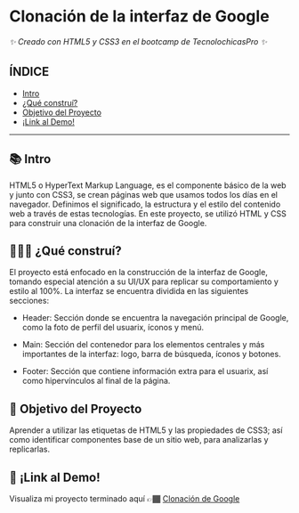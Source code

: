 # Clonación de la interfaz de Google
###### ✨ Creado con HTML5 y CSS3 en el bootcamp de TecnolochicasPro ✨

## ÍNDICE
* [Intro](https://github.com/MirandaJaramillo/Google-Clone/blob/main/README.md#-intro)
* [¿Qué construí?](https://github.com/MirandaJaramillo/Google-Clone/blob/main/README.md#-qu%C3%A9-constru%C3%AD)
* [Objetivo del Proyecto](https://github.com/MirandaJaramillo/Google-Clone/blob/main/README.md#-objetivo-del-proyecto)
* [¡Link al Demo!](https://github.com/MirandaJaramillo/Google-Clone/blob/main/README.md#-link-al-demo)

***

## 📚 Intro
HTML5 o HyperText Markup Language, es el componente básico de la web y junto con CSS3, se crean páginas web que usamos todos los días en el navegador. Definimos el significado, la estructura y el estilo del contenido web a través de estas tecnologías. 
En este proyecto, se utilizó HTML y CSS para construir una clonación de la interfaz de Google.

## 👩🏽‍💻 ¿Qué construí?
El proyecto está enfocado en la construcción de la interfaz de Google, tomando especial atención a su UI/UX para replicar su comportamiento y estilo al 100%. La interfaz se encuentra dividida en las siguientes secciones: 

* Header: Sección donde se encuentra la navegación principal de Google, como la foto de perfil del usuarix, íconos y menú. 

* Main: Sección del contenedor para los elementos centrales y más importantes de la interfaz: logo, barra de búsqueda, íconos y botones. 

* Footer: Sección que contiene información extra para el usuarix, así como hipervínculos al final de la página. 

## 🚀 Objetivo del Proyecto
Aprender a utilizar las etiquetas de HTML5 y las propiedades de CSS3; así como identificar componentes base de un sitio web, para analizarlas y replicarlas. 

## 🔗 ¡Link al Demo!
Visualiza mi proyecto terminado aquí 👉🏾 [Clonación de Google](http://mirandajaramillo.github.io/Google-Clone/)





